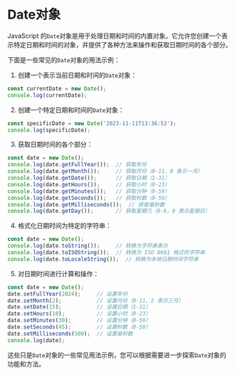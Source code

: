 # Date对象

JavaScript 的`Date`对象是用于处理日期和时间的内置对象。它允许您创建一个表示特定日期和时间的对象，并提供了各种方法来操作和获取日期时间的各个部分。

下面是一些常见的`Date`对象的用法示例：

1. 创建一个表示当前日期和时间的`Date`对象：

```javascript
const currentDate = new Date();
console.log(currentDate);
```

2. 创建一个特定日期和时间的`Date`对象：

```javascript
const specificDate = new Date('2023-11-11T13:36:53');
console.log(specificDate);
```

3. 获取日期时间的各个部分：

```javascript
const date = new Date();
console.log(date.getFullYear());  // 获取年份
console.log(date.getMonth());     // 获取月份（0-11，0 表示一月）
console.log(date.getDate());      // 获取日期（1-31）
console.log(date.getHours());     // 获取小时（0-23）
console.log(date.getMinutes());   // 获取分钟（0-59）
console.log(date.getSeconds());   // 获取秒数（0-59）
console.log(date.getMilliseconds());  // 获取毫秒数
console.log(date.getDay());       // 获取星期几（0-6，0 表示星期日）
```

4. 格式化日期时间为特定的字符串：

```javascript
const date = new Date();
console.log(date.toString());     // 转换为字符串表示
console.log(date.toISOString());  // 转换为 ISO 8601 格式的字符串
console.log(date.toLocaleString());  // 转换为本地日期时间字符串
```

5. 对日期时间进行计算和操作：

```javascript
const date = new Date();
date.setFullYear(2024);     // 设置年份
date.setMonth(2);           // 设置月份（0-11，2 表示三月）
date.setDate(15);           // 设置日期（1-31）
date.setHours(10);          // 设置小时（0-23）
date.setMinutes(30);        // 设置分钟（0-59）
date.setSeconds(45);        // 设置秒数（0-59）
date.setMilliseconds(500);  // 设置毫秒数
console.log(date);
```

这些只是`Date`对象的一些常见用法示例，您可以根据需要进一步探索`Date`对象的功能和方法。
